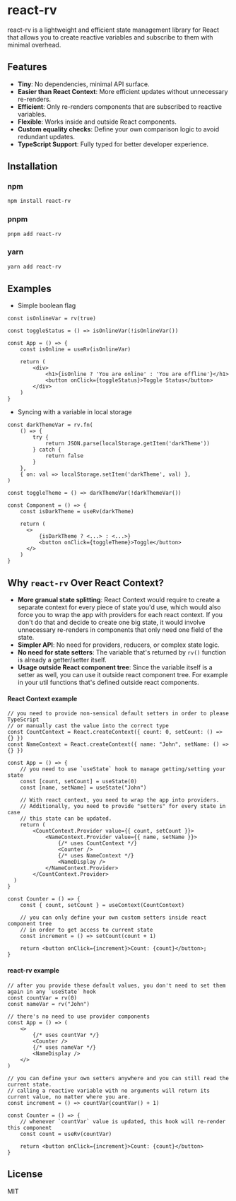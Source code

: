 # react-rv

react-rv is a lightweight and efficient state management library for React that allows you to create reactive variables and subscribe to them with minimal overhead.

## Features

- **Tiny**: No dependencies, minimal API surface.
- **Easier than React Context**: More efficient updates without unnecessary re-renders.
- **Efficient**: Only re-renders components that are subscribed to reactive variables.
- **Flexible**: Works inside and outside React components.
- **Custom equality checks**: Define your own comparison logic to avoid redundant updates.
- **TypeScript Support**: Fully typed for better developer experience.

##  Installation

### npm

```sh
npm install react-rv
```

### pnpm

```sh
pnpm add react-rv
```

### yarn

```sh
yarn add react-rv
```

## Examples

- Simple boolean flag

```tsx
const isOnlineVar = rv(true)

const toggleStatus = () => isOnlineVar(!isOnlineVar())

const App = () => {
    const isOnline = useRv(isOnlineVar)

    return (
        <div>
            <h1>{isOnline ? 'You are online' : 'You are offline'}</h1>
            <button onClick={toggleStatus}>Toggle Status</button>
        </div>
    )
}
```

- Syncing with a variable in local storage

```tsx
const darkThemeVar = rv.fn(
    () => {
        try {
            return JSON.parse(localStorage.getItem('darkTheme'))
        } catch {
            return false
        }
    },
    { on: val => localStorage.setItem('darkTheme', val) },
)

const toggleTheme = () => darkThemeVar(!darkThemeVar())

const Component = () => {
    const isDarkTheme = useRv(darkTheme)

    return (
      <>
          {isDarkTheme ? <...> : <...>}
          <button onClick={toggleTheme}>Toggle</button>
      </>
    )
}
```

## Why `react-rv` Over React Context?

- **More granual state splitting**: React Context would require to create a separate context for every piece of state you'd use, which would also force you to wrap the app with providers for each react context.
If you don't do that and decide to create one big state, it would involve unnecessary re-renders in components that only need one field of the state.
- **Simpler API**: No need for providers, reducers, or complex state logic.
- **No need for state setters**: The variable that's returned by `rv()` function is already a getter/setter itself.
- **Usage outside React component tree**: Since the variable itself is a setter as well, you can use it outside react component tree. For example in your util functions that's defined outside react components.

#### React Context example

```tsx
// you need to provide non-sensical default setters in order to please TypeScript
// or manually cast the value into the correct type
const CountContext = React.createContext({ count: 0, setCount: () => {} })
const NameContext = React.createContext({ name: "John", setName: () => {} })

const App = () => {
    // you need to use `useState` hook to manage getting/setting your state
    const [count, setCount] = useState(0)
    const [name, setName] = useState("John")

    // With react context, you need to wrap the app into providers.
    // Additionally, you need to provide "setters" for every state in case
    // this state can be updated.
    return (
        <CountContext.Provider value={{ count, setCount }}>
            <NameContext.Provider value={{ name, setName }}>
                {/* uses CountContext */}
                <Counter />
                {/* uses NameContext */}
                <NameDisplay />
            </NameContext.Provider>
        </CountContext.Provider>
  )
}

const Counter = () => {
    const { count, setCount } = useContext(CountContext)

    // you can only define your own custom setters inside react component tree
    // in order to get access to current state
    const increment = () => setCount(count + 1)

    return <button onClick={increment}>Count: {count}</button>;
}
```

#### react-rv example

```tsx
// after you provide these default values, you don't need to set them again in any `useState` hook
const countVar = rv(0)
const nameVar = rv("John")

// there's no need to use provider components
const App = () => (
    <>
        {/* uses countVar */}
        <Counter />
        {/* uses nameVar */}
        <NameDisplay />
    </>
)

// you can define your own setters anywhere and you can still read the current state.
// calling a reactive variable with no arguments will return its current value, no matter where you are.
const increment = () => countVar(countVar() + 1)

const Counter = () => {
    // whenever `countVar` value is updated, this hook will re-render this component
    const count = useRv(countVar)

    return <button onClick={increment}>Count: {count}</button>
}
```

## License

MIT

